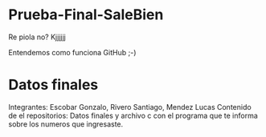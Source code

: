
# Prueba-Final-SaleBien
Re piola no? Kjjjjjj

Entendemos como funciona GitHub
;-)

# Datos finales

Integrantes: Escobar Gonzalo, Rivero Santiago, Mendez Lucas
Contenido de el repositorios: Datos finales y archivo c con el programa que te informa sobre los numeros que ingresaste.
